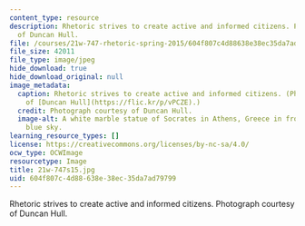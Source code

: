 ```yaml
---
content_type: resource
description: Rhetoric strives to create active and informed citizens. Photograph courtesy
  of Duncan Hull.
file: /courses/21w-747-rhetoric-spring-2015/604f807c4d88638e38ec35da7ad79799_21w-747s15.jpg
file_size: 42011
file_type: image/jpeg
hide_download: true
hide_download_original: null
image_metadata:
  caption: Rhetoric strives to create active and informed citizens. (Photograph courtesy
    of [Duncan Hull](https://flic.kr/p/vPCZE).)
  credit: Photograph courtesy of Duncan Hull.
  image-alt: A white marble statue of Socrates in Athens, Greece in front of a clear
    blue sky.
learning_resource_types: []
license: https://creativecommons.org/licenses/by-nc-sa/4.0/
ocw_type: OCWImage
resourcetype: Image
title: 21w-747s15.jpg
uid: 604f807c-4d88-638e-38ec-35da7ad79799
---
```

Rhetoric strives to create active and informed citizens. Photograph courtesy of Duncan Hull.